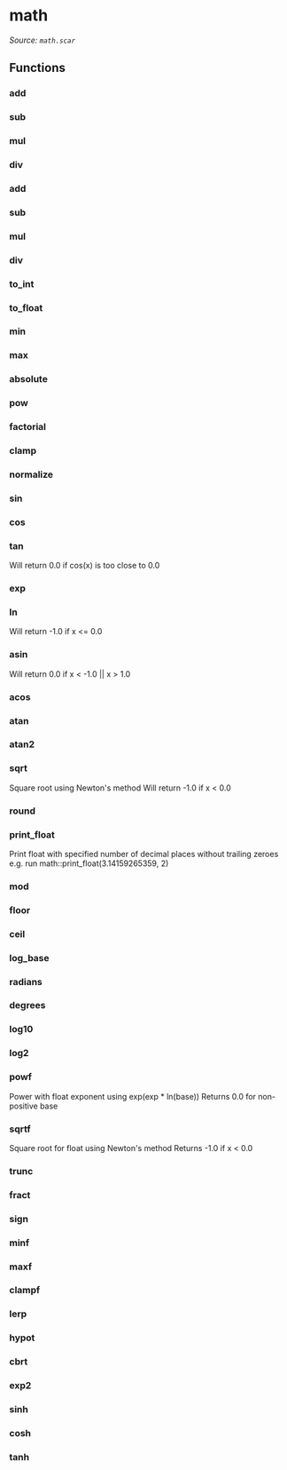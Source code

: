 # math

*Source: `math.scar`*

## Functions

### add

### sub

### mul

### div

### add

### sub

### mul

### div

### to_int

### to_float

### min

### max

### absolute

### pow

### factorial

### clamp

### normalize

### sin

### cos

### tan

Will return 0.0 if cos(x) is too close to 0.0

### exp

### ln

Will return -1.0 if x <= 0.0

### asin

Will return 0.0 if x < -1.0 || x > 1.0

### acos

### atan

### atan2

### sqrt

Square root using Newton's method
Will return -1.0 if x < 0.0

### round

### print_float

Print float with specified number of decimal places without trailing zeroes
e.g. run math::print_float(3.14159265359, 2)

### mod

### floor

### ceil

### log_base

### radians

### degrees

### log10

### log2

### powf

Power with float exponent using exp(exp * ln(base))
Returns 0.0 for non-positive base

### sqrtf

Square root for float using Newton's method
Returns -1.0 if x < 0.0

### trunc

### fract

### sign

### minf

### maxf

### clampf

### lerp

### hypot

### cbrt

### exp2

### sinh

### cosh

### tanh


